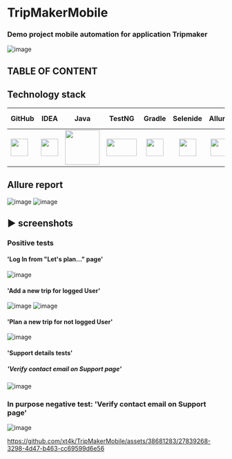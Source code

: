 # TripMakerMobile
### Demo project mobile automation for application Tripmaker
![image](https://github.com/xt4k/TripMakerMobile/assets/38681283/e7ec60bc-82e9-4064-8b6d-3a0d88a29c31)

## TABLE OF CONTENT

## Technology stack

| GitHub | IDEA | Java | TestNG | Gradle | Selenide | Allure | Appium | SauceLabs | Android Studio | 
|:------ |:----:|:----:|:------:|:-----:|:---------:|:------:|:------:|:----------:|:------:|
| <img src="https://user-images.githubusercontent.com/38681283/120561870-048f0480-c40e-11eb-9ff8-c155f9d617c4.png" width="40" height="40"> | <img src="https://user-images.githubusercontent.com/38681283/120561799-e88b6300-c40d-11eb-91ba-d4103ef6d4b5.png" width="40" height="40"> | <img src="https://github.com/xt4k/TripMakerMobile/assets/38681283/61fe7235-ea7a-44ec-88f1-4b961118b17b.png" width="80" height="80"> | <img src="https://github.com/xt4k/TripMakerMobile/assets/38681283/f4d2515b-fc45-4a7a-931f-fe6472b6c813.png" width="70" height="40"> | <img src="https://user-images.githubusercontent.com/38681283/120562398-fbeafe00-c40e-11eb-9fe7-3a641bf7115c.png" width="40" height="40"> | <img src="https://user-images.githubusercontent.com/38681283/120562458-1c1abd00-c40f-11eb-8ce8-2eb023f3e24f.png" width="40" height="40"> | <img src="https://user-images.githubusercontent.com/38681283/120562749-b5e26a00-c40f-11eb-91d9-641e254428c9.png" width="40" height="40"> | <img src="https://user-images.githubusercontent.com/38681283/120563090-72d4c680-c410-11eb-8a3f-2309be0a818f.png" width="40" height="40"> | <img src="https://github.com/xt4k/HelsiLocalMobileTesting/assets/38681283/d2ab30e3-1d96-4ee5-b49f-8d64f97e90ef.png" width="60" height="60">| <img src="https://user-images.githubusercontent.com/38681283/120563229-bf200680-c410-11eb-91a6-d54243d0cda6.png" width="40" height="40"> |

## Allure report
![image](https://github.com/xt4k/TripMakerMobile/assets/38681283/54cfef61-0b09-4dfc-bb33-f2d823abf75e)
![image](https://github.com/xt4k/TripMakerMobile/assets/38681283/aa234807-9280-47fc-b5e5-eb0268fe7de7)


## :arrow_forward: screenshots
### Positive tests
#### 'Log In from "Let's plan..." page'
![image](https://github.com/xt4k/TripMakerMobile/assets/38681283/2c7e4724-c5af-41a9-a4e5-2db81651d705)

#### 'Add a new trip for logged User'
![image](https://github.com/xt4k/TripMakerMobile/assets/38681283/667f2ad9-0d44-4e0d-bf3c-0d13648d609f)
![image](https://github.com/xt4k/TripMakerMobile/assets/38681283/1116488f-f1fc-478e-9842-7a6df75edb80)

#### 'Plan a new trip for not logged User'
![image](https://github.com/xt4k/TripMakerMobile/assets/38681283/a3e8e342-6b8e-4786-b34e-f1aa1871237a)

#### 'Support details tests'
##### 'Verify contact email on Support page'
![image](https://github.com/xt4k/TripMakerMobile/assets/38681283/641096a3-ed6b-4bcd-8ceb-f98b5ac3065b)


### In purpose negative test: 'Verify contact email on Support page'
![image](https://github.com/xt4k/TripMakerMobile/assets/38681283/9d4837a1-bff5-4872-b8f8-3a63dbc2cac0)



https://github.com/xt4k/TripMakerMobile/assets/38681283/27839268-3298-4d47-b463-cc69599d6e56

